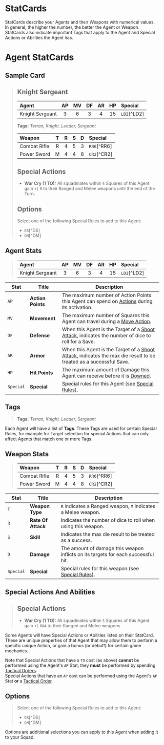 # StatCards

StatCards describe your Agents and their Weapons with numerical values. In general, the higher the number, the better the Agent or Weapon.  
StatCards also indicate important Tags that apply to the Agent and Special Actions or Abilities the Agent has.

# Agent StatCards

## Sample Card

> ## Knight Sergeant
> 
> |Agent|AP|MV|DF|AR|HP|Special|
> |:---------------|:----:|:----:|:----:|:----:|:----:|:----|
> |Knight Sergeant|3|6|3|4|15|`LD2`[^LD2]|
> 
> **Tags:** *Terran, Knight, Leader, Sergeant*
> 
> |Weapon|T|R|S|D|Special|
> |:---------------|:----:|:----:|:----:|:----:|:----|
> |Combat Rifle|R|4|5|3|`RR6`[^RR6]|
> |Power Sword|M|4|4|8|`CR2`[^CR2]|
> 
> ## Special Actions
> 
> * **War Cry (1 TO):** All squadmates within `5` Squares of this Agent gain `+1` `R` to their Ranged and Melee weapons until the end of the Turn.
> 
> ## Options
> 
> Select one of the following Special Rules to add to this Agent:
> * `DS`[^DS]
> * `DM`[^DM]

## Agent Stats 

> |Agent|AP|MV|DF|AR|HP|Special|
> |:---------------|:----:|:----:|:----:|:----:|:----:|:----|
> |Knight Sergeant|3|6|3|4|15|`LD2`[^LD2]|

|Stat|Title|Description|
|----|----|----|
|`AP`|**Action Points**|The maximum number of Action Points this Agent can spend on [Actions](../3.Actions/1.Actions.md) during its activation.|
|`MV`|**Movement**|The maximum number of Squares this Agent can travel during a [Move Action](../3.Actions/2.Movement.md).|
|`DF`|**Defense**|When this Agent is the Target of a [Shoot Attack](../3.Actions/3.Shoot.md), indicates the number of dice to roll for a Save.|
|`AR`|**Armor**|When this Agent is the Target of a [Shoot Attack](../3.Actions/3.Shoot.md), indicates the max die result to be treated as a successful Save.|
|`HP`|**Hit Points**|The maximum amount of Damage this Agent can receive before it is [Downed](../1.Introduction/4.Damage.md).|
|`Special`|**Special**|Special rules for this Agent (see [Special Rules](./3.SpecialRules.md)).|

## Tags

> **Tags:** *Terran, Knight, Leader, Sergeant*

Each Agent will have a list of **Tags**. These Tags are used for certain Special Rules, for example for Target selection for special Actions that can only affect Agents that match one or more Tags.

## Weapon Stats

> |Weapon|T|R|S|D|Special|
> |:---------------|:----:|:----:|:----:|:----:|:----|
> |Combat Rifle|R|4|5|3|`RR6`[^RR6]|
> |Power Sword|M|4|4|8|`CR2`[^CR2]|

|Stat|Title|Description|
|----|----|----|
|`T`|**Weapon Type**|`R` indicates a Ranged weapon, `M` indicates a Melee weapon.|
|`R`|**Rate Of Attack**|Indicates the number of dice to roll when using this weapon.|
|`S`|**Skill**|Indicates the max die result to be treated as a success.|
|`D`|**Damage**|The amount of damage this weapon inflicts on its targets for each successful hit.|
|`Special`|**Special**|Special rules for this weapon (see [Special Rules](./3.SpecialRules.md)).|

## Special Actions And Abilities

> ## Special Actions
> 
> * **War Cry (1 TO):** All squadmates within `5` Squares of this Agent gain `+1` `ROA` to their Ranged and Melee weapons

Some Agents will have Special Actions or Abilities listed on their StatCard. These are unique properties of that Agent that may allow them to perform a specific unique Action, or gain a bonus (or debuff) for certain game mechanics.

Note that Special Actions that have a `TO` cost (as above) **cannot** be performed using the Agent's `AP` Stat; they **must** be performed by spending [Tactical Orders](../1.Introduction/2.Basics.md#tactical-orders).  
Special Actions that have an `AP` cost can be performed using the Agent's `AP` Stat **or** a [Tactical Order](../1.Introduction/2.Basics.md#tactical-orders).

## Options

> Select one of the following Special Rules to add to this Agent:
> * `DS`[^DS]
> * `DM`[^DM]

Options are additional selections you can apply to this Agent when adding it to your Squad.